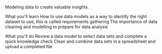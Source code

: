 Modeling data to create valuable insights.

What you'll learn
How to use data models as a way to identify the right dataset to use, this is called requirements gathering
The importance of data cleaning and modelling to prepare for data analysis

What you'll do
Review a data model to select data sets and complete a quick knowledge check
Clean and combine data sets in a spreadsheet and upload a completed file